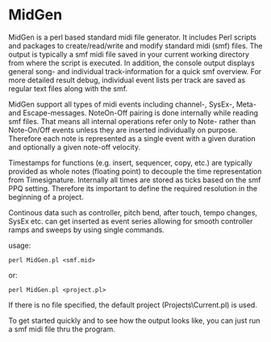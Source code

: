 
# MidGen

MidGen is a perl based standard midi file generator. It includes Perl scripts and packages to create/read/write and modify standard midi (smf) files. The output is typically a smf midi file saved in your current working directory from where the script is executed. In addition, the console output displays general song- and individual track-information for a quick smf overview. For more detailed result debug, individual event lists per track are saved as regular text files along with the smf.

MidGen support all types of midi events including channel-, SysEx-, Meta- and Escape-messages. NoteOn-Off pairing is done internally while reading smf files. That means all internal operations refer only to Note- rather than Note-On/Off events unless they are inserted individually on purpose. Therefore each note is represented as a single event with a given duration and optionally a given note-off velocity.

Timestamps for functions (e.g. insert, sequencer, copy, etc.) are typically provided as whole notes (floating point) to decouple the time representation from Timesignature. Internally all times are stored as ticks based on the smf PPQ setting. Therefore its important to define the required resolution in the beginning of a project.

Continous data such as controller, pitch bend, after touch, tempo changes, SysEx etc. can get inserted as event series allowing for smooth controller ramps and sweeps by using single commands.

usage:

    perl MidGen.pl <smf.mid>
or:

    perl MidGen.pl <project.pl>

If there is no file specified, the default project (Projects\Current.pl) is used.

To get started quickly and to see how the output looks like, you can just run a smf midi file thru the program.

